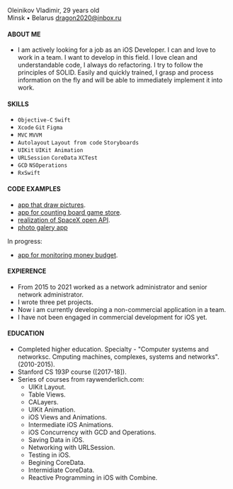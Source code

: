 Oleinikov Vladimir, 29 years old\
Minsk • Belarus
dragon2020@inbox.ru

#### ABOUT ME
   - I am actively looking for a job as an iOS Developer. I can and love to work in a team. I want to develop in this field. I love clean and understandable code, I always do refactoring. I try to follow the principles of SOLID. Easily and quickly trained, I grasp and process information on the fly and will be able to immediately implement it into work.

#### SKILLS
   - `Objective-C`  `Swift` 
   - `Xcode`  `Git`  `Figma`
   - `MVC`  `MVVM`
   - `Autolayout` `Layout from code` `Storyboards`  
   - `UIKit`  `UIKit Animation`
   - `URLSession`  `CoreData`  `XCTest`
   - `GCD`  `NSOperations`
   - `RxSwift`

#### CODE EXAMPLES
   - [app that draw pictures](https://github.com/virustyt/Drawing-pictures).
   - [app for counting board game store](https://github.com/virustyt/GameCounter).
   - [realization of SpaceX open API](https://github.com/virustyt/SpaceXOpenAPIRealization).
   - [photo galery app](https://github.com/virustyt/MyThirdApp-PhotoGalery)
   
   In progress:
   - [app for monitoring money budget](https://github.com/virustyt/FinanceAdvisor).

#### EXPIERENCE
   - From 2015 to 2021 worked as a network administrator and senior network administrator.
   - I wrote three pet projects.
   - Now i am currently developing a non-commercial application in a team.
   - I have not been engaged in commercial development for iOS yet.

#### EDUCATION
   - Completed higher education. Specialty - "Computer systems and networksc. Сmputing machines, complexes, systems and networks". (2010-2015).
   - Stanford CS 193P course ([2017-18]).
   - Series of courses from raywenderlich.com:
      - UIKit Layout.
      - Table Views. 
      - CALayers.
      - UIKit Animation.
      - iOS Views and Animations.
      - Intermediate iOS Animations.
      - iOS Concurrency with GCD and Operations.
      - Saving Data in iOS.
      - Networking with URLSession.
      - Testing in iOS.
      - Begining CoreData.
      - Intermidiate CoreData.
      - Reactive Programming in iOS with Combine.



